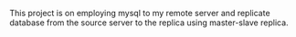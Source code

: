 This project is on employing mysql to my remote server and replicate database from the source server to the replica using master-slave replica.

